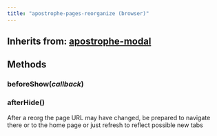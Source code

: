 ```yaml
---
title: "apostrophe-pages-reorganize (browser)"
---
```

## Inherits from: [apostrophe-modal](../apostrophe-modal/browser-apostrophe-modal.html)

## Methods
### beforeShow(*callback*)

### afterHide()
After a reorg the page URL may have changed, be prepared to
navigate there or to the home page or just refresh to reflect
possible new tabs
